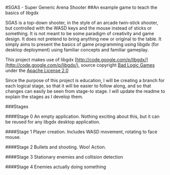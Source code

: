 #SGAS - Super Generic Arena Shooter
##An example game to teach the basics of libgdx

SGAS is a top-down shooter, in the style of an arcade twin-stick shooter, but controlled with the WASD keys and the mouse instead of sticks or something.  It is not meant to be some paradigm of creativity and game design. It does not pretend to bring anything new or original to the table.  It simply aims to present the basics of game programming using libgdx (for desktop deployment) using familiar concepts and familiar gameplay.

This project makes use of libgdx [http://code.google.com/p/libgdx/](http://code.google.com/p/libgdx/), source copyright [Bad Logic Games](http://www.badlogicgames.com/wordpress/) under the [Apache License 2.0](http://www.apache.org/licenses/LICENSE-2.0.html) 

Since the purpose of this project is education, I will be creating a branch for each logical stage, so that it will be easier to follow along, and so that changes can easily be seen from stage-to stage.  I will update the readme to explain the stages as I develop them.

###Stages

####Stage 0
An empty application.  Nothing exciting about this, but it can be reused for any libgdx desktop application.

####Stage 1
Player creation.  Includes WASD movement, rotating to face mouse.

####Stage 2
Bullets and shooting.  Woo! Action.

####Stage 3
Stationary enemies and collision detection

####Stage 4
Enemies actually doing something